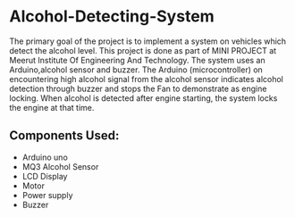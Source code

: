 # Alcohol-Detecting-System
The primary goal of the project is to implement a system on vehicles which detect the alcohol level.
This project is done as part of MINI PROJECT at Meerut Institute Of Engineering And Technology.
The system uses an Arduino,alcohol sensor and buzzer. The Arduino (microcontroller) on encountering high alcohol signal from the alcohol sensor indicates alcohol detection through buzzer and stops the Fan to demonstrate as engine locking. When alcohol is detected after engine starting, the system locks the engine at that time.


## Components Used:
- Arduino uno
- MQ3 Alcohol Sensor
- LCD Display
- Motor
- Power supply
- Buzzer
